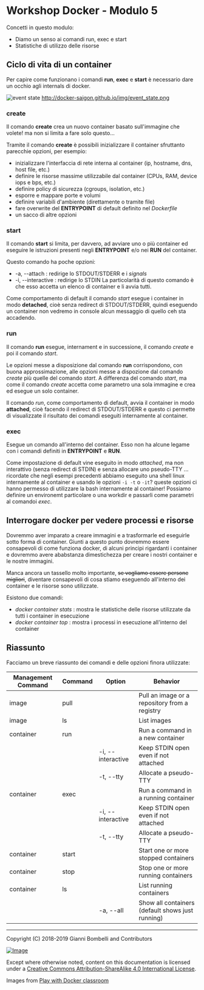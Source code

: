 # Workshop Docker - Modulo 5

Concetti in questo modulo:
- Diamo un senso ai comandi run, exec e start
- Statistiche di utilizzo delle risorse

## Ciclo di vita di un container
Per capire come funzionano i comandi __run__, __exec__ e __start__ è necessario dare un occhio agli internals di docker.

![event state](http://docker-saigon.github.io/img/event_state.png)
http://docker-saigon.github.io/img/event_state.png

### create
Il comando __create__ crea un nuovo container basato sull'immagine che volete! ma non si limita a fare solo questo...

Tramite il comando __create__ è possibili inizializzare il container sfruttanto parecchie opzioni, per esempio:
* inizializzare l'interfaccia di rete interna al container (ip, hostname, dns, host file, etc.)
* definire le risorse massime utilizzabile dal container (CPUs, RAM, device iops e bps, etc.)
* definire policy di sicurezza (cgroups, isolation, etc.)
* esporre e mappare porte e volumi
* definire variabili d'ambiente (direttamente o tramite file)
* fare overwrite del __ENTRYPOINT__ di default definito nel _Dockerfile_
* un sacco di altre opzioni

### start
Il comando __start__ si limita, per davvero, ad avviare uno o più container ed eseguire le istruzioni presenti negli __ENTRYPOINT__ e/o nei __RUN__ del container. 

Questo comando ha poche opzioni:
* -a, --attach : redirige lo STDOUT/STDERR e i _signals_
* -i, --interactive : redirige lo STDIN
La particolarità di questo comando è che esso accetta un elenco di container e li avvia tutti. 

Come comportamento di default il comando _start_ esegue i container in modo __detached__, cioè senza redirect di STDOUT/STDERR, quindi eseguendo un container non vedremo in console alcun messaggio di quello ceh sta accadendo.

### run
Il comando __run__ esegue, internament e in successione, il comando _create_ e poi il comando _start_.

Le opzioni messe a disposizione dal comando __run__ corrispondono, con buona approssimazione, alle opzioni messe a dispozione dal comando _create_ più quelle del comando _start_.
A differenza del comando _start_, ma come il comando _create_ accetta come parametro una sola immagine e crea ed esegue un solo container.

Il comando _run_, come comportamento di default, avvia il container in modo __attached__, cioè facendo il redirect di STDOUT/STDERR e questo ci permette di visualizzate il risultato dei comandi eseguiti internamente al container.

### exec
Esegue un comando all'interno del container. Esso non ha alcune legame con i comandi definiti in __ENTRYPOINT__ e __RUN__.

Come impostazione di default vine eseguito in modo _attached_, ma non interattivo (senza redirect di STDIN) e senza allocare uno pseudo-TTY ... ricordate che negli esempi precedenti abbiamo eseguito una shell linux internamente al container e usando le opzioni `-i -t` o `-it`? queste opzioni ci hanno permesso di utilizzare la bash internamente al container!
Possiamo definire un environemt particolare o una workdir e passarli come parametri al comandoi _exec_.

## Interrogare docker per vedere processi e risorse
Dovremmo aver imparato a creare immagini e a trasformarle ed eseguirle sotto forma di container.
Giunti a questo punto dovremmo essere consapevoli di come funziona docker, di alcuni principi rigardanti i container e dovremmo avere ababstanza dimestichezza per creare i nostri container e le nostre immagini.

Manca ancora un tassello molto importante, ~~se vogliamo essere persone migliori~~, diventare consapevoli di cosa stiamo eseguendo all'interno dei container e le risorse sono utilizzate.

Esistono due comandi:
* _docker container stats_ : mostra le statistiche delle risorse utilizzate da tutti i container in esecuzione
* _docker container top_ : mostra i processi in esecuzione all'interno del container

## Riassunto
Facciamo un breve riassunto dei comandi e delle opzioni finora utilizzate:

Management Command | Command | Option | Behavior
-------------------|---------|--------|---------
image | pull | | Pull an image or a repository from a registry
image | ls | | List images
container | run | | Run a command in a new container
| | | -i, --interactive | Keep STDIN open even if not attached 
| | | -t, --tty | Allocate a pseudo-TTY
container | exec | | Run a command in a running container
| | | -i, --interactive | Keep STDIN open even if not attached 
| | | -t, --tty | Allocate a pseudo-TTY
container | start | | Start one or more stopped containers
container | stop | | Stop one or more running containers
container | ls | | List running containers
| | | -a, --all | Show all containers (default shows just running)

___

Copyright (C) 2018-2019 Gianni Bombelli and Contributors

[![Image](https://i.creativecommons.org/l/by-sa/4.0/88x31.png)](https://creativecommons.org/licenses/by-sa/4.0/)

Except where otherwise noted, content on this documentation is licensed under a [Creative Commons Attribution-ShareAlike 4.0 International License](https://creativecommons.org/licenses/by-sa/4.0/).

Images from [Play with Docker classroom](https://training.play-with-docker.com/about/)
